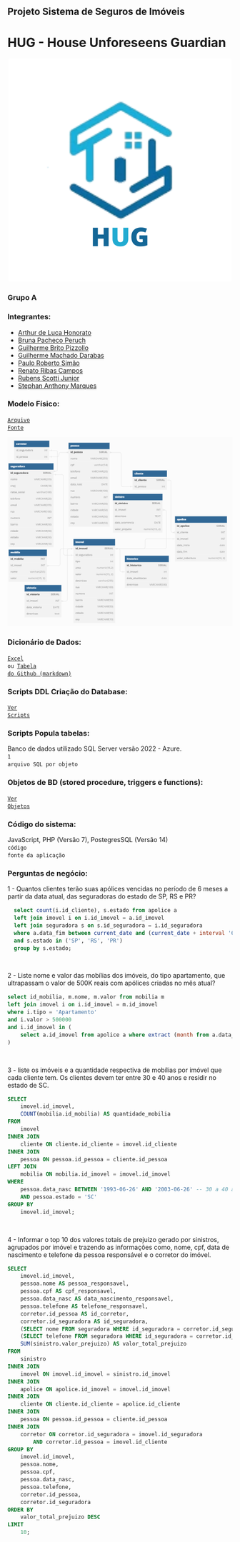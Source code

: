 ## Projeto Sistema de Seguros de Imóveis
# HUG - House Unforeseens Guardian

<div align="center">
  <img src="public/logo.jpg" alt="Logo">
</div>

### Grupo A

### Integrantes:
* [Arthur de Luca Honorato](https://github.com/arthurdelucahonorato)
* [Bruna Pacheco Peruch](https://github.com/brupperch)
* [Guilherme Brito Pizzollo](https://github.com/guilhermebp030504)
* [Guilherme Machado Darabas](https://github.com/gmdarabas)
* [Paulo Roberto Simão](https://github.com/paulorsimao)
* [Renato Ribas Campos](https://github.com/renatoribascampos)
* [Rubens Scotti Junior](https://github.com/rubensscotti)
* [Stephan  Anthony  Marques](https://github.com/stephan-anthony)

### Modelo Físico:
<code>[Arquivo Fonte](https://dbdiagram.io/d/6488f767722eb77494e9558d)</code><br>
<div align="center">
  <img src="public/Modelo.png" alt="Modelo">
</div>

  
### Dicionário de Dados:
<code>[Excel](https://github.com/paulorsimao/HUG/tree/main/dicionario_hug.xlsx) ou [Tabela do Github (markdown)](https://github.com/paulorsimao/HUG/tree/main/dicionario_hug.md)</code>

### Scripts DDL Criação do Database:
<code>[Ver Scripts](https://github.com/paulorsimao/HUG/tree/main/sql)</code>

### Scripts Popula tabelas:
Banco de dados utilizado SQL Server versão 2022 - Azure.<br>
<code>1 arquivo SQL por objeto</code>

### Objetos de BD (stored procedure, triggers e functions):
<code>[Ver Objetos](https://github.com/paulorsimao/HUG/tree/main/sql/objects)</code>
  
### Código do sistema:
JavaScript, PHP (Versão 7), PostegresSQL (Versão 14)<br>
<code>código fonte da aplicação</code>

### Perguntas de negócio:
1 - Quantos clientes terão suas apólices vencidas no período de 6 meses a partir da data atual, das seguradoras do estado de SP, RS e PR?
```sql
  select count(i.id_cliente), s.estado from apolice a 
  left join imovel i on i.id_imovel = a.id_imovel 
  left join seguradora s on s.id_seguradora = i.id_seguradora 
  where a.data_fim between current_date and (current_date + interval '6 months')
  and s.estado in ('SP', 'RS', 'PR')
  group by s.estado;
```
<br>

2 - Liste nome e valor das mobílias dos imóveis, do tipo apartamento, que ultrapassam o valor de 500K reais com apólices criadas no mês atual?
```sql
select id_mobilia, m.nome, m.valor from mobilia m 
left join imovel i on i.id_imovel = m.id_imovel 
where i.tipo = 'Apartamento'
and i.valor > 500000
and i.id_imovel in (
	select a.id_imovel from apolice a where extract (month from a.data_inicio) = extract(month from current_date)
)
```
<br>

3 - liste os imóveis e a quantidade respectiva de mobílias por imóvel que cada cliente tem. Os clientes devem ter entre 30 e 40 anos e residir no estado de SC.
```sql
SELECT
    imovel.id_imovel,
    COUNT(mobilia.id_mobilia) AS quantidade_mobilia
FROM
    imovel
INNER JOIN
    cliente ON cliente.id_cliente = imovel.id_cliente
INNER JOIN
    pessoa ON pessoa.id_pessoa = cliente.id_pessoa
LEFT JOIN
    mobilia ON mobilia.id_imovel = imovel.id_imovel
WHERE
    pessoa.data_nasc BETWEEN '1993-06-26' AND '2003-06-26' -- 30 a 40 anos
    AND pessoa.estado = 'SC'
GROUP BY
    imovel.id_imovel;
```
<br>

4 - Informar o top 10 dos valores totais de prejuizo gerado por sinistros, agrupados por imóvel e trazendo as informações como, nome, cpf,
data de nascimento e telefone da pessoa responsável e o corretor do imóvel.
```sql
SELECT
    imovel.id_imovel,
    pessoa.nome AS pessoa_responsavel,
    pessoa.cpf AS cpf_responsavel,
    pessoa.data_nasc AS data_nascimento_responsavel,
    pessoa.telefone AS telefone_responsavel,
    corretor.id_pessoa AS id_corretor,
    corretor.id_seguradora AS id_seguradora,
    (SELECT nome FROM seguradora WHERE id_seguradora = corretor.id_seguradora) AS nome_seguradora,
    (SELECT telefone FROM seguradora WHERE id_seguradora = corretor.id_seguradora) AS telefone_seguradora,
    SUM(sinistro.valor_prejuizo) AS valor_total_prejuizo
FROM
    sinistro
INNER JOIN
    imovel ON imovel.id_imovel = sinistro.id_imovel
INNER JOIN
    apolice ON apolice.id_imovel = imovel.id_imovel
INNER JOIN
    cliente ON cliente.id_cliente = apolice.id_cliente
INNER JOIN
    pessoa ON pessoa.id_pessoa = cliente.id_pessoa
INNER JOIN
    corretor ON corretor.id_seguradora = imovel.id_seguradora
        AND corretor.id_pessoa = imovel.id_cliente
GROUP BY
    imovel.id_imovel,
    pessoa.nome,
    pessoa.cpf,
    pessoa.data_nasc,
    pessoa.telefone,
    corretor.id_pessoa,
    corretor.id_seguradora
ORDER BY
    valor_total_prejuizo DESC
LIMIT
    10;
```
